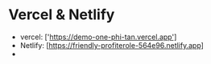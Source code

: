 # Vercel & Netlify
- vercel: ['https://demo-one-phi-tan.vercel.app']
- Netlify: [https://friendly-profiterole-564e96.netlify.app]
- 
